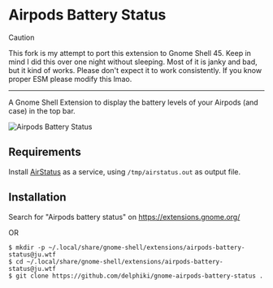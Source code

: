 # Airpods Battery Status

> [!CAUTION]
> This fork is my attempt to port this extension to Gnome Shell 45. Keep in mind I did this over one night without sleeping. Most of it is janky and bad, but it kind of works. Please don't expect it to work consistently. If you know proper ESM please modify this lmao.

---

A Gnome Shell Extension to display the battery levels of your Airpods (and case) in the top bar.

![Airpods Battery Status](https://github.com/delphiki/gnome-airpods-battery-status/raw/main/screenshot.png)

## Requirements

Install [AirStatus](https://github.com/delphiki/AirStatus) as a service, using `/tmp/airstatus.out` as output file.

## Installation

Search for "Airpods battery status" on https://extensions.gnome.org/

OR 

```shell
$ mkdir -p ~/.local/share/gnome-shell/extensions/airpods-battery-status@ju.wtf
$ cd ~/.local/share/gnome-shell/extensions/airpods-battery-status@ju.wtf
$ git clone https://github.com/delphiki/gnome-airpods-battery-status .
```
